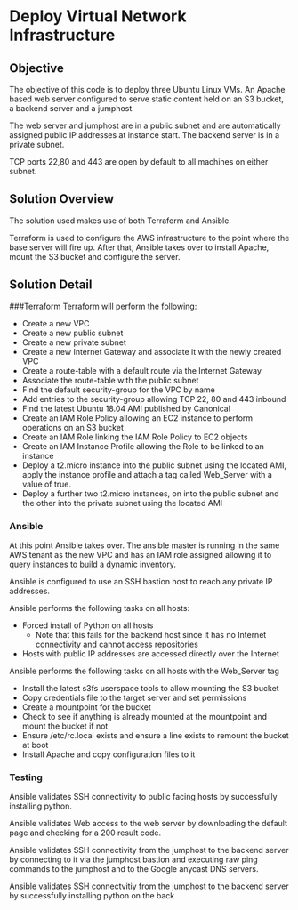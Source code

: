 # Deploy Virtual Network Infrastructure
## Objective
The objective of this code is to deploy three Ubuntu Linux VMs.  An Apache based web server configured to serve static content held on an S3 bucket, a backend server and a jumphost.

The web server and jumphost are in a public subnet and are automatically assigned public IP addresses at instance start.  The backend server is in a private subnet.

TCP ports 22,80 and 443 are open by default to all machines on either subnet.
## Solution Overview
The solution used makes use of both Terraform and Ansible.

Terraform is used to configure the AWS infrastructure to the point where the base server will fire up.  After that, Ansible takes over to install Apache, mount the S3 bucket and configure the server.
## Solution Detail
 
###Terraform
Terraform will perform the following:
 - Create a new VPC
 - Create a new public subnet
 - Create a new private subnet
 - Create a new Internet Gateway and associate it with the newly created VPC
 - Create a route-table with a default route via the Internet Gateway
 - Associate the route-table with the public subnet
 - Find the default security-group for the VPC by name
 - Add entries to the security-group allowing TCP 22, 80 and 443 inbound
 - Find the latest Ubuntu 18.04 AMI published by Canonical
 - Create an IAM Role Policy allowing an EC2 instance to perform operations on an S3 bucket
 - Create an IAM Role linking the IAM Role Policy to EC2 objects
 - Create an IAM Instance Profile allowing the Role to be linked to an instance
 - Deploy a t2.micro instance into the public subnet using the located AMI, apply the instance profile and attach a tag called Web_Server with a value of true.
 - Deploy a further two t2.micro instances, on into the public subnet and the other into the private subnet using the located AMI

### Ansible
At this point Ansible takes over.  The ansible master is running in the same AWS tenant as the new VPC and has an IAM role assigned allowing it to query instances to build a dynamic inventory.

Ansible is configured to use an SSH bastion host to reach any private IP addresses.

Ansible performs the following tasks on all hosts:
 - Forced install of Python on all hosts
     + Note that this fails for the backend host since it has no Internet connectivity and cannot access repositories
 - Hosts with public IP addresses are accessed directly over the Internet

Ansible performs the following tasks on all hosts with the Web_Server tag

 - Install the latest s3fs userspace tools to allow mounting the S3 bucket
 - Copy credentials file to the target server and set permissions
 - Create a mountpoint for the bucket
 - Check to see if anything is already mounted at the mountpoint and mount the bucket if not
 - Ensure /etc/rc.local exists and ensure a line exists to remount the bucket at boot
 - Install Apache and copy configuration files to it

### Testing
Ansible validates SSH connectivity to public facing hosts by successfully installing python.

Ansible validates Web access to the web server by downloading the default page and checking for a 200 result code.

Ansible validates SSH connectivity from the jumphost to the backend server by connecting to it via the jumphost bastion and executing raw ping commands to the jumphost and to the Google anycast DNS servers.

Ansible validates SSH connectvitiy from the jumphost to the backend server by successfully installing python on the back